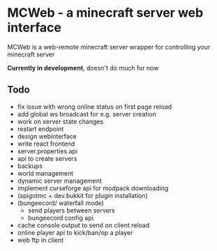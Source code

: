 # MCWeb - a minecraft server web interface

MCWeb is a web-remote minecraft server wrapper for controlling your minecraft server  

**Currently in development**, doesn't do much for now

## Todo

* fix issue with wrong online status on first page reload
* add global ws broadcast for e.g. server creation
* work on server state changes
* restart endpoint
* design webinterface
* write react frontend
* server.properties api
* api to create servers
* backups
* world management
* dynamic server management
* implement curseforge api for modpack downloading
* (spigotmc + dev.bukkit for plugin installation)
* (bungeecord/ waterfall mode)
  * send players between servers
  * bungeecord config api
* cache console output to send on client reload
* online player api to kick/ban/op a player
* web ftp in client
